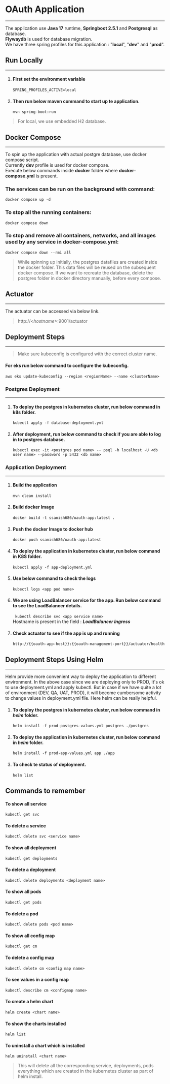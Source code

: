 # OAuth Application
***

The application use **Java 17** runtime, **Springboot 2.5.1** and **Postgresql** as database.  
**Flywaydb** is used for database migration.  
We have three spring profiles for this application : "**local**", "**dev**" and "**prod**".  

## Run Locally
***

1. #### First set the environment variable  
    `SPRING_PROFILES_ACTIVE=local` 

2. #### Then run below maven command to start up te application.  

    `mvn spring-boot:run`  

>For local, we use embedded H2 database.

## Docker Compose
***
To spin up the application with actual postgre database, use docker compose script.  
Currently **dev** profile is used for docker compose.  
Execute below commands inside **docker** folder where **docker-compose.yml** is present.

### The services can be run on the background with command:
`docker compose up -d`

### To stop all the running containers:
`docker compose down`

### To stop and remove all containers, networks, and all images used by any service in docker-compose.yml:
`docker compose down --rmi all`

> While spinning up initially, the postgres datafiles are created inside the docker folder. This data files will be reused on the subsequent docker compose. If we want to recreate the database, delete the postgres folder in docker directory manually, before every compose.

## Actuator 
***
The actuator can be accessed via below link.  

> http://<*hostname*>:9001/actuator
 
## Deployment Steps
***

> Make sure kubeconfig is configured with the correct cluster name.  

#### For eks run below command to configure the kubeconfig.  
`aws eks update-kubeconfig --region <regionName> --name <clusterName>`

### Postgres Deployment
***

1. #### To deploy the postgres in kubernetes cluster, run below command in **k8s** folder.  

   `kubectl apply -f database-deployment.yml`

2. #### After deployment, run below command to check if you are able to log in to postgres database.  

   `kubectl exec -it <postgres pod name> -- psql -h localhost -U <db user name> --password -p 5432 <db name>`

### Application Deployment
***
1. #### Build the application 
   `mvn clean install`

2. #### Build docker Image  
   `docker build -t ssanish686/oauth-app:latest .`  

3. #### Push the docker Image to docker hub 
   `docker push ssanish686/oauth-app:latest`

4. #### To deploy the application in kubernetes cluster, run below command in **K8S** folder.

   `kubectl apply -f app-deployment.yml`

5. #### Use below command to check the logs 
   `kubectl logs <app pod name>`

6. #### We are using LoadBalancer service for the app. Run below command to see the LoadBalancer details.
   ` kubectl describe svc <app service name>`  
     Hostname is present in the field : ***LoadBalancer Ingress***

7. #### Check actuator to see if the app is up and running
   `http://{{oauth-app-host}}:{{oauth-management-port}}/actuator/health`

## Deployment Steps Using Helm
***

Helm provide more convenient way to deploy the application to different environment. 
In the above case since we are deploying only to PROD, It's ok to use deployment.yml and apply kubectl. 
But in case if we have quite a lot of environment (DEV, QA, UAT, PROD), it will become cumbersome activity to change 
values in deployment.yml file. Here helm can be really helpful.

1. #### To deploy the postgres in kubernetes cluster, run below command in ***helm*** folder.
   `helm install -f prod-postgres-values.yml postgres ./postgres`

2. #### To deploy the application in kubernetes cluster, run below command in ***helm*** folder.
   `helm install -f prod-app-values.yml app ./app`

3. #### To check te status of deployment.
   `helm list`

## Commands to remember

#### To show all service

`kubectl get svc`

#### To delete a service

`kubectl delete svc <service name>`

#### To show all deployment

`kubectl get deployments`

#### To delete a deployment

`kubectl delete deployments <deployment name>`

#### To show all pods

`kubectl get pods`

#### To delete a pod

`kubectl delete pods <pod name>`

#### To show all config map

`kubectl get cm`

#### To delete a config map

`kubectl delete cm <config map name>`

#### To see values in a config map

`kubectl describe cm <configmap name>`

#### To create a helm chart
`helm create <chart name>`

#### To show the charts installed
`helm list`

#### To uninstall a chart which is installed
`helm uninstall <chart name>`
> This will delete all the corresponding service, deployments, pods everything which are created in the kubernetes cluster as part of helm install.
